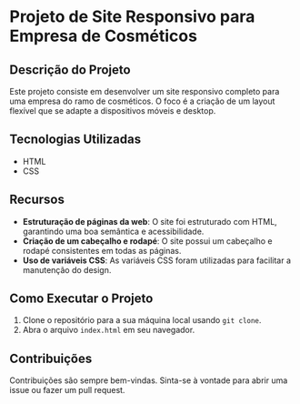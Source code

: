 # Projeto de Site Responsivo para Empresa de Cosméticos

## Descrição do Projeto

Este projeto consiste em desenvolver um site responsivo completo para uma empresa do ramo de cosméticos. O foco é a criação de um layout flexível que se adapte a dispositivos móveis e desktop.

## Tecnologias Utilizadas

- HTML
- CSS

## Recursos

- **Estruturação de páginas da web**: O site foi estruturado com HTML, garantindo uma boa semântica e acessibilidade.
- **Criação de um cabeçalho e rodapé**: O site possui um cabeçalho e rodapé consistentes em todas as páginas.
- **Uso de variáveis CSS**: As variáveis CSS foram utilizadas para facilitar a manutenção do design.

## Como Executar o Projeto

1. Clone o repositório para a sua máquina local usando `git clone`.
2. Abra o arquivo `index.html` em seu navegador.

## Contribuições

Contribuições são sempre bem-vindas. Sinta-se à vontade para abrir uma issue ou fazer um pull request.
